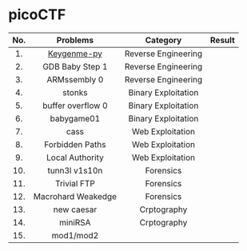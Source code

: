 # picoCTF




|No.|Problems|Category|Result|
|:-:|:------:|:------:|:-----:|
|1. |[Keygenme-py](https://github.com/sapphire-clouds/picoCTF/blob/main/Keygenme-py.md)|Reverse Engineering||
|2. |GDB Baby Step 1|Reverse Engineering||
|3. |ARMssembly 0|Reverse Engineering| |
|4. |stonks|Binary Exploitation| |
|5. |buffer overflow 0|Binary Exploitation| |
|6. |babygame01|Binary Exploitation| |
|7. |cass|Web Exploitation| |
|8. |Forbidden Paths|Web Exploitation| |
|9. |Local Authority|Web Exploitation| |
|10.|tunn3l v1s10n|Forensics| |
|11.|Trivial FTP|Forensics| |
|12.|Macrohard Weakedge|Forensics| |
|13.|new caesar|Crptography| |
|14.|miniRSA|Crptography| |
|15.|mod1/mod2| |

